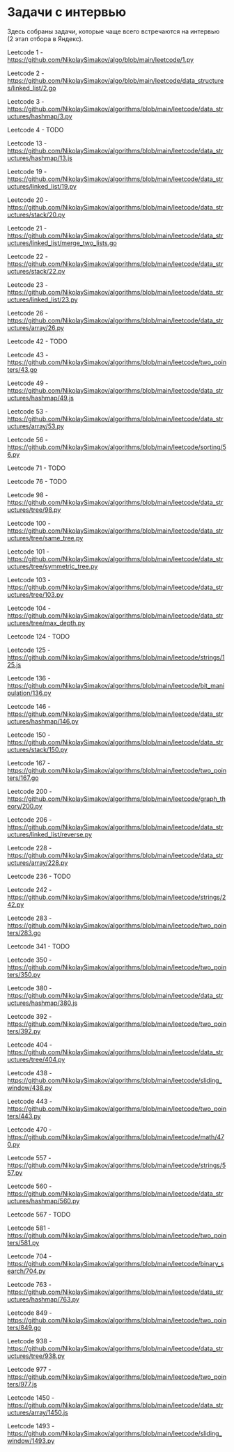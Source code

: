# Задачи с интервью

Здесь собраны задачи, которые чаще всего встречаются на интервью (2 этап отбора в Яндекс).

Leetcode 1 - https://github.com/NikolaySimakov/algo/blob/main/leetcode/1.py

Leetcode 2 - https://github.com/NikolaySimakov/algo/blob/main/leetcode/data_structures/linked_list/2.go

Leetcode 3 - https://github.com/NikolaySimakov/algorithms/blob/main/leetcode/data_structures/hashmap/3.py

Leetcode 4 - TODO

Leetcode 13 - https://github.com/NikolaySimakov/algorithms/blob/main/leetcode/data_structures/hashmap/13.js

Leetcode 19 - https://github.com/NikolaySimakov/algorithms/blob/main/leetcode/data_structures/linked_list/19.py

Leetcode 20 - https://github.com/NikolaySimakov/algorithms/blob/main/leetcode/data_structures/stack/20.py

Leetcode 21 - https://github.com/NikolaySimakov/algorithms/blob/main/leetcode/data_structures/linked_list/merge_two_lists.go

Leetcode 22 - https://github.com/NikolaySimakov/algorithms/blob/main/leetcode/data_structures/stack/22.py

Leetcode 23 - https://github.com/NikolaySimakov/algorithms/blob/main/leetcode/data_structures/linked_list/23.py

Leetcode 26 - https://github.com/NikolaySimakov/algorithms/blob/main/leetcode/data_structures/array/26.py

Leetcode 42 - TODO

Leetcode 43 - https://github.com/NikolaySimakov/algorithms/blob/main/leetcode/two_pointers/43.go

Leetcode 49 - https://github.com/NikolaySimakov/algorithms/blob/main/leetcode/data_structures/hashmap/49.js

Leetcode 53 - https://github.com/NikolaySimakov/algorithms/blob/main/leetcode/data_structures/array/53.py

Leetcode 56 - https://github.com/NikolaySimakov/algorithms/blob/main/leetcode/sorting/56.py

Leetcode 71 - TODO

Leetcode 76 - TODO

Leetcode 98 - https://github.com/NikolaySimakov/algorithms/blob/main/leetcode/data_structures/tree/98.py

Leetcode 100 - https://github.com/NikolaySimakov/algorithms/blob/main/leetcode/data_structures/tree/same_tree.py

Leetcode 101 - https://github.com/NikolaySimakov/algorithms/blob/main/leetcode/data_structures/tree/symmetric_tree.py

Leetcode 103 - https://github.com/NikolaySimakov/algorithms/blob/main/leetcode/data_structures/tree/103.py

Leetcode 104 - https://github.com/NikolaySimakov/algorithms/blob/main/leetcode/data_structures/tree/max_depth.py

Leetcode 124 - TODO

Leetcode 125 - https://github.com/NikolaySimakov/algorithms/blob/main/leetcode/strings/125.js

Leetcode 136 - https://github.com/NikolaySimakov/algorithms/blob/main/leetcode/bit_manipulation/136.py

Leetcode 146 - https://github.com/NikolaySimakov/algorithms/blob/main/leetcode/data_structures/hashmap/146.py

Leetcode 150 - https://github.com/NikolaySimakov/algorithms/blob/main/leetcode/data_structures/stack/150.py

Leetcode 167 - https://github.com/NikolaySimakov/algorithms/blob/main/leetcode/two_pointers/167.go

Leetcode 200 - https://github.com/NikolaySimakov/algorithms/blob/main/leetcode/graph_theory/200.py

Leetcode 206 - https://github.com/NikolaySimakov/algorithms/blob/main/leetcode/data_structures/linked_list/reverse.py

Leetcode 228 - https://github.com/NikolaySimakov/algorithms/blob/main/leetcode/data_structures/array/228.py

Leetcode 236 - TODO

Leetcode 242 - https://github.com/NikolaySimakov/algorithms/blob/main/leetcode/strings/242.py

Leetcode 283 - https://github.com/NikolaySimakov/algorithms/blob/main/leetcode/two_pointers/283.go

Leetcode 341 - TODO

Leetcode 350 - https://github.com/NikolaySimakov/algorithms/blob/main/leetcode/two_pointers/350.py

Leetcode 380 - https://github.com/NikolaySimakov/algorithms/blob/main/leetcode/data_structures/hashmap/380.js

Leetcode 392 - https://github.com/NikolaySimakov/algorithms/blob/main/leetcode/two_pointers/392.py

Leetcode 404 - https://github.com/NikolaySimakov/algorithms/blob/main/leetcode/data_structures/tree/404.py

Leetcode 438 - https://github.com/NikolaySimakov/algorithms/blob/main/leetcode/sliding_window/438.py

Leetcode 443 - https://github.com/NikolaySimakov/algorithms/blob/main/leetcode/two_pointers/443.py

Leetcode 470 - https://github.com/NikolaySimakov/algorithms/blob/main/leetcode/math/470.py

Leetcode 557 - https://github.com/NikolaySimakov/algorithms/blob/main/leetcode/strings/557.py

Leetcode 560 - https://github.com/NikolaySimakov/algorithms/blob/main/leetcode/data_structures/hashmap/560.py

Leetcode 567 - TODO

Leetcode 581 - https://github.com/NikolaySimakov/algorithms/blob/main/leetcode/two_pointers/581.py

Leetcode 704 - https://github.com/NikolaySimakov/algorithms/blob/main/leetcode/binary_search/704.py

Leetcode 763 - https://github.com/NikolaySimakov/algorithms/blob/main/leetcode/data_structures/hashmap/763.py

Leetcode 849 - https://github.com/NikolaySimakov/algorithms/blob/main/leetcode/two_pointers/849.go

Leetcode 938 - https://github.com/NikolaySimakov/algorithms/blob/main/leetcode/data_structures/tree/938.py

Leetcode 977 - https://github.com/NikolaySimakov/algorithms/blob/main/leetcode/two_pointers/977.js

Leetcode 1450 - https://github.com/NikolaySimakov/algorithms/blob/main/leetcode/data_structures/array/1450.js

Leetcode 1493 - https://github.com/NikolaySimakov/algorithms/blob/main/leetcode/sliding_window/1493.py